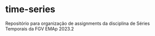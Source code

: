 # time-series
Repositório para organização de assignments da disciplina de Séries Temporais da FGV EMAp 2023.2
